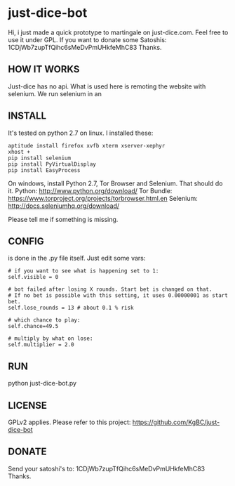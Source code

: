 just-dice-bot
=============

Hi, i just made a quick prototype to martingale on just-dice.com. Feel free to use it under GPL. If you want to donate some Satoshis: 1CDjWb7zupTfQihc6sMeDvPmUHkfeMhC83 Thanks.

HOW IT WORKS
-------------
Just-dice has no api. What is used here is remoting the website with selenium. We run selenium in an 


INSTALL
-------------

It's tested on python 2.7 on linux. 
I installed these:

```
aptitude install firefox xvfb xterm xserver-xephyr
xhost +
pip install selenium
pip install PyVirtualDisplay
pip install EasyProcess
```

On windows, install Python 2.7, Tor Browser and Selenium. That should do it.
Python:		http://www.python.org/download/
Tor Bundle: https://www.torproject.org/projects/torbrowser.html.en
Selenium: 	http://docs.seleniumhq.org/download/

Please tell me if something is missing.

CONFIG
-------------

is done in the .py file itself. Just edit some vars:

```
# if you want to see what is happening set to 1:
self.visible = 0

# bot failed after losing X rounds. Start bet is changed on that.
# If no bet is possible with this setting, it uses 0.00000001 as start bet.
self.lose_rounds = 13 # about 0.1 % risk

# which chance to play:
self.chance=49.5

# multiply by what on lose:
self.multiplier = 2.0
```

RUN
-------------

python just-dice-bot.py

LICENSE
-------------

GPLv2 applies. Please refer to this project:
https://github.com/KgBC/just-dice-bot

DONATE
-------------

Send your satoshi's to: 1CDjWb7zupTfQihc6sMeDvPmUHkfeMhC83
Thanks.
